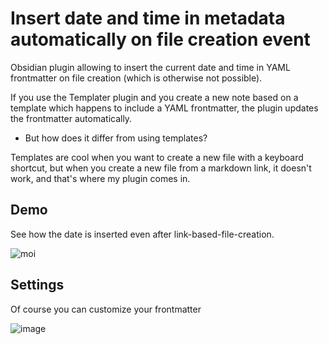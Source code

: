  # Insert date and time in metadata automatically on file creation event
 
 Obsidian plugin allowing to insert the current date and time in YAML frontmatter on file creation (which is otherwise not possible). 
 
 If you use the Templater plugin and you create a new note based on a template which happens to include a YAML frontmatter, the plugin updates the frontmatter automatically.
 
 - But how does it differ from using templates?

Templates are cool when you want to create a new file with a keyboard shortcut, but when you create a new file from a markdown link, it doesn't work, and that's where my plugin comes in.

## Demo

See how the date is inserted even after link-based-file-creation.

![moi](https://user-images.githubusercontent.com/105465034/168185897-17e87af8-9d33-4fc9-8164-04de5e1a8883.gif)

## Settings

Of course you can customize your frontmatter

![image](https://user-images.githubusercontent.com/105465034/168187197-8e6541a0-8547-4594-bf22-56fca6ae886b.png)

